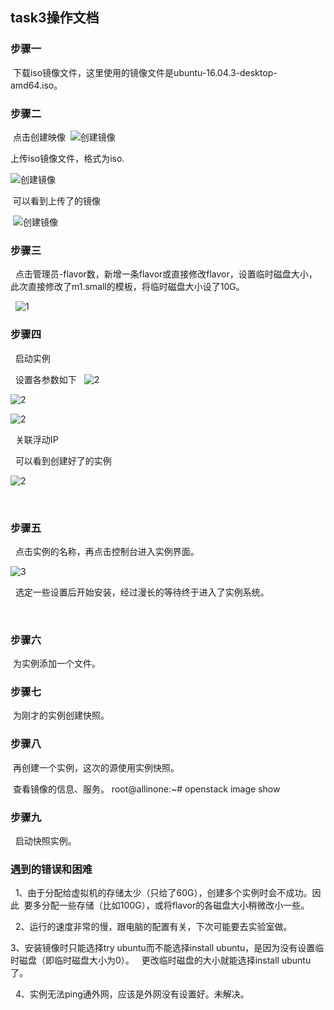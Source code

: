 ## task3操作文档

### 步骤一
  
  下载iso镜像文件，这里使用的镜像文件是ubuntu-16.04.3-desktop-amd64.iso。


### 步骤二
  
  点击创建映像
  ![创建镜像](https://github.com/CourseCloudDesktop/cloudDesktop/blob/mlp-develop/task3/images/%E5%88%9B%E5%BB%BA%E9%95%9C%E5%83%8F1.PNG)
  
  上传iso镜像文件，格式为iso.
  
  ![创建镜像](https://github.com/CourseCloudDesktop/cloudDesktop/blob/mlp-develop/task3/images/%E5%88%9B%E5%BB%BA%E9%95%9C%E5%83%8F2.PNG)
  
  
  可以看到上传了的镜像
  
  ![创建镜像](https://github.com/CourseCloudDesktop/cloudDesktop/blob/mlp-develop/task3/images/%E5%88%9B%E5%BB%BA%E9%95%9C%E5%83%8F3.PNG)
  
  
### 步骤三

   点击管理员-flavor数，新增一条flavor或直接修改flavor，设置临时磁盘大小，此次直接修改了m1.small的模板，将临时磁盘大小设了10G。
   
   ![1](https://github.com/CourseCloudDesktop/cloudDesktop/blob/mlp-develop/task3/images/flavor.PNG)
   
### 步骤四

   启动实例
   
   设置各参数如下
   
   ![2](https://github.com/CourseCloudDesktop/cloudDesktop/blob/mlp-develop/task3/images/1.PNG)
   
   ![2](https://github.com/CourseCloudDesktop/cloudDesktop/blob/mlp-develop/task3/images/2.PNG)
   
   ![2](https://github.com/CourseCloudDesktop/cloudDesktop/blob/mlp-develop/task3/images/3.PNG)
   
   关联浮动IP
   
   可以看到创建好了的实例
   
   ![2](https://github.com/CourseCloudDesktop/cloudDesktop/blob/mlp-develop/task3/images/%E5%AE%9E%E4%BE%8B.PNG)
   
   
### 步骤五
  
   点击实例的名称，再点击控制台进入实例界面。
   
   ![3](https://github.com/CourseCloudDesktop/cloudDesktop/blob/mlp-develop/task3/images/%E5%AE%9E%E4%BE%8B2.PNG)
   
   选定一些设置后开始安装，经过漫长的等待终于进入了实例系统。
   
   
   
### 步骤六
  
  为实例添加一个文件。

### 步骤七

  为刚才的实例创建快照。

### 步骤八
  
  再创建一个实例，这次的源使用实例快照。
  
  查看镜像的信息、服务。 
   root@allinone:~# openstack image show
  
### 步骤九

   启动快照实例。
   
   
### 遇到的错误和困难

   1、由于分配给虚拟机的存储太少（只给了60G），创建多个实例时会不成功。因此
  要多分配一些存储（比如100G），或将flavor的各磁盘大小稍微改小一些。
  
   2、运行的速度非常的慢，跟电脑的配置有关，下次可能要去实验室做。
   
   3、安装镜像时只能选择try ubuntu而不能选择install ubuntu，是因为没有设置临时磁盘（即临时磁盘大小为0）。
   更改临时磁盘的大小就能选择install ubuntu了。
   
   4、实例无法ping通外网，应该是外网没有设置好。未解决。


   
